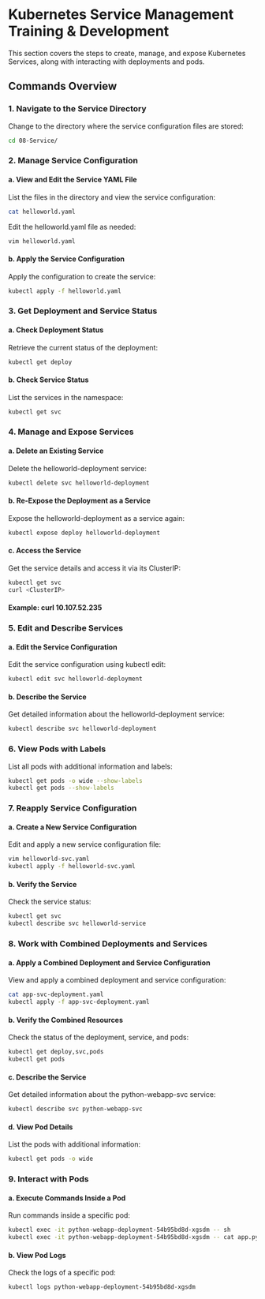 # Kubernetes Service Management Training & Development

This section covers the steps to create, manage, and expose Kubernetes Services, along with interacting with deployments and pods.

## Commands Overview

### 1. Navigate to the Service Directory

Change to the directory where the service configuration files are stored:

```bash
cd 08-Service/
```

### 2. Manage Service Configuration
#### a. View and Edit the Service YAML File

List the files in the directory and view the service configuration:

```bash
cat helloworld.yaml
```
Edit the helloworld.yaml file as needed:

```bash
vim helloworld.yaml
```
#### b. Apply the Service Configuration

Apply the configuration to create the service:

```bash
kubectl apply -f helloworld.yaml
```
### 3. Get Deployment and Service Status
#### a. Check Deployment Status

Retrieve the current status of the deployment:

```bash
kubectl get deploy
```
#### b. Check Service Status

List the services in the namespace:

```bash
kubectl get svc
```

### 4. Manage and Expose Services
#### a. Delete an Existing Service

Delete the helloworld-deployment service:

```bash
kubectl delete svc helloworld-deployment
```
#### b. Re-Expose the Deployment as a Service

Expose the helloworld-deployment as a service again:

```bash
kubectl expose deploy helloworld-deployment
```
#### c. Access the Service

Get the service details and access it via its ClusterIP:

```bash
kubectl get svc
curl <ClusterIP>
```
#### Example: curl 10.107.52.235

### 5. Edit and Describe Services
#### a. Edit the Service Configuration

Edit the service configuration using kubectl edit:

```bash
kubectl edit svc helloworld-deployment
```
#### b. Describe the Service

Get detailed information about the helloworld-deployment service:

```bash
kubectl describe svc helloworld-deployment
```
### 6. View Pods with Labels

List all pods with additional information and labels:

```bash
kubectl get pods -o wide --show-labels
kubectl get pods --show-labels
```

### 7. Reapply Service Configuration
#### a. Create a New Service Configuration

Edit and apply a new service configuration file:

```bash
vim helloworld-svc.yaml
kubectl apply -f helloworld-svc.yaml
```
#### b. Verify the Service

Check the service status:

```bash
kubectl get svc
kubectl describe svc helloworld-service
```
### 8. Work with Combined Deployments and Services
#### a. Apply a Combined Deployment and Service Configuration

View and apply a combined deployment and service configuration:

```bash
cat app-svc-deployment.yaml
kubectl apply -f app-svc-deployment.yaml
```
#### b. Verify the Combined Resources

Check the status of the deployment, service, and pods:

```bash
kubectl get deploy,svc,pods
kubectl get pods
```
#### c. Describe the Service

Get detailed information about the python-webapp-svc service:

```bash
kubectl describe svc python-webapp-svc
```
#### d. View Pod Details

List the pods with additional information:

```bash
kubectl get pods -o wide
```
### 9. Interact with Pods
#### a. Execute Commands Inside a Pod

Run commands inside a specific pod:

```bash
kubectl exec -it python-webapp-deployment-54b95bd8d-xgsdm -- sh
kubectl exec -it python-webapp-deployment-54b95bd8d-xgsdm -- cat app.py
```
#### b. View Pod Logs

Check the logs of a specific pod:

```bash
kubectl logs python-webapp-deployment-54b95bd8d-xgsdm
```

